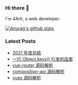 ### Hi there 👋

I'm 4Ark, a web developer.

[![Anurag's github stats](https://github-readme-stats.vercel.app/api?username=gd4ark)](https://github.com/anuraghazra/github-readme-stats)

### Latest Posts

<!-- BLOG-POST-LIST:START -->
- [2021 年度总结](https://4ark.me/post/2021-summary.html)
- [一行 Object.keys&lpar;&rpar; 引发的血案](https://4ark.me/post/how-object-keys-work.html)
- [vue-router 源码解析](https://4ark.me/post/vue-router-score-code.html)
- [composition-api 源码解析](https://4ark.me/post/composition-api-score-code.html)
- [vuex 源码解析](https://4ark.me/post/vuex-score-code.html)
<!-- BLOG-POST-LIST:END -->
